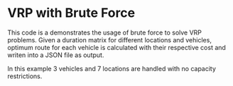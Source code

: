 # VRP with Brute Force

This code is a demonstrates the usage of brute force to solve VRP problems.
Given a duration matrix for different locations and vehicles, optimum route for each vehicle is calculated with their respective cost and writen into a JSON file as output. 

In this example 3 vehicles and 7 locations are handled with no capacity restrictions.

